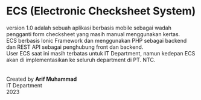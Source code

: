 <h1>ECS (Electronic Checksheet System)</h1>
version 1.0 adalah sebuah aplikasi berbasis mobile sebagai wadah pengganti form checksheet yang masih manual menggunakan kertas. <br>
ECS berbasis Ionic Framework dan menggunakan PHP sebagai backend dan REST API sebagai penghubung front dan backend.<br>
User ECS saat ini masih terbatas untuk IT Department, namun kedepan ECS akan di implementasikan ke seluruh department di PT. NTC.<br>
<br><br>
Created by <b>Arif Muhammad</b><br>
IT Department<br>
2023
